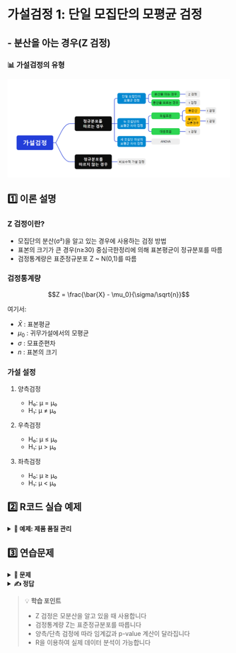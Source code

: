 # 가설검정 1: 단일 모집단의 모평균 검정
## - 분산을 아는 경우(Z 검정)

### 📊 가설검정의 유형
![가설검정의 유형](그림11.png)

## 1️⃣ 이론 설명

### Z 검정이란?
- 모집단의 분산(σ²)을 알고 있는 경우에 사용하는 검정 방법
- 표본의 크기가 큰 경우(n≥30) 중심극한정리에 의해 표본평균이 정규분포를 따름
- 검정통계량은 표준정규분포 Z ~ N(0,1)를 따름

### 검정통계량
$$Z = \frac{\bar{X} - \mu_0}{\sigma/\sqrt{n}}$$

여기서:
- $\bar{X}$ : 표본평균
- $\mu_0$ : 귀무가설에서의 모평균
- $\sigma$ : 모표준편차
- $n$ : 표본의 크기

### 가설 설정
1. 양측검정
   - H₀: μ = μ₀
   - H₁: μ ≠ μ₀

2. 우측검정
   - H₀: μ ≤ μ₀
   - H₁: μ > μ₀

3. 좌측검정
   - H₀: μ ≥ μ₀
   - H₁: μ < μ₀

## 2️⃣ R코드 실습 예제

<details>
<summary><b>📝 예제: 제품 품질 관리</b></summary>

어떤 공장에서 생산되는 제품의 무게는 평균이 500g이고 표준편차가 10g인 정규분포를 따른다고 한다.
새로운 생산 방식을 도입한 후 임의로 36개의 제품을 추출하여 측정한 결과 평균이 503g이 나왔다.
새로운 생산 방식이 제품의 평균 무게를 변화시켰다고 할 수 있는가? (α = 0.05)  

---
title: "단일 표본 Z-검정 (One-Sample Z-Test)"
author: "GitHub Markdown with MathJax"
---

<script type="text/javascript" async
  src="https://cdnjs.cloudflare.com/ajax/libs/mathjax/2.7.7/MathJax.js?config=TeX-MML-AM_CHTML">
</script>

# 단일 표본 Z-검정 (One-Sample Z-Test)

## 1. 가설 설정
새로운 생산 방식이 제품의 평균 무게를 변화시켰는지 검정합니다.

- **귀무가설 (H₀):** 새로운 생산 방식이 평균 무게에 영향을 미치지 않는다.  
  $$
  H_0: \mu = 500g
  $$
- **대립가설 (H₁):** 새로운 생산 방식이 제품의 평균 무게를 변화시켰다.  
  $$
  H_1: \mu \neq 500g
  $$
  
이 검정은 **양측검정**(two-tailed test)입니다.

---

## 2. 데이터 설정
주어진 정보를 정리합니다.

- **모평균 (귀무가설 하에서의 평균):**  
  $$
  \mu_0 = 500g
  $$
- **모집단의 표준편차 (알려진 값):**  
  $$
  \sigma = 10g
  $$
- **표본 평균:**  
  $$
  \bar{x} = 503g
  $$
- **표본 크기:**  
  $$
  n = 36
  $$
- **유의수준:**  
  $$
  \alpha = 0.05
  $$

---

## 3. 검정통계량 \( Z \) 계산
단일 표본 \( Z \)-검정에서 검정통계량은 다음과 같이 계산됩니다.

$$
Z = \frac{\bar{x} - \mu_0}{\sigma / \sqrt{n}}
$$

값을 대입하면:

$$
Z = \frac{503 - 500}{10 / \sqrt{36}}
$$

$$
Z = \frac{3}{10 / 6}
$$

$$
Z = \frac{3}{1.6667} \approx 1.8
$$

즉, 검정통계량:

$$
Z_{\text{stat}} = 1.8
$$

---

## 4. 유의수준 \( \alpha = 0.05 \)에서 임계값 (\( \pm Z_{\alpha/2} \)) 설정
양측검정의 경우, 임계값은 **표준정규분포에서** \( 1 - \alpha/2 \) 백분위수에 해당합니다.

$$
Z_{\alpha/2} = qnorm(1 - 0.05/2)
$$

$$
Z_{\alpha/2} = qnorm(0.975)
$$

$$
Z_{\alpha/2} \approx 1.96
$$

따라서 **기각역 (Rejection Region)** 은 다음과 같습니다.

$$
Z < -1.96 \quad \text{또는} \quad Z > 1.96
$$

---

## 5. p-value 계산
p-value는 표준정규분포에서 검정통계량 \( Z_{\text{stat}} = 1.8 \)보다 극단적인 값을 가질 확률입니다.

$$
p = 2 \times (1 - P(Z < |1.8|))
$$

$$
p = 2 \times (1 - P(Z < 1.8))
$$

$$
p = 2 \times (1 - 0.9641)
$$

$$
p = 2 \times 0.0359
$$

$$
p \approx 0.0719
$$

---

## 6. 검정결과 해석
- **기각역 (±1.96)과 비교**  
  - 검정통계량 \( Z = 1.8 \) 은 **기각역(±1.96) 안에 위치**하므로 귀무가설을 기각할 수 없음.

- **p-value와 유의수준 비교**  
  - \( p = 0.0719 \) 이고 **유의수준 \( \alpha = 0.05 \) 보다 크므로 귀무가설을 기각할 수 없음**.

---

## 7. 최종 결론
$$
\text{귀무가설을 기각할 수 없다.}
$$
즉, **새로운 생산 방식이 제품의 평균 무게를 변화시켰다고 단정할 수 없다.**  
\( \alpha = 0.05 \) 수준에서 평균 무게의 차이가 **우연에 의한 차이일 가능성이 있음**.


```r
# 데이터 설정
mu0 <- 500      # 귀무가설의 평균
sigma <- 10     # 알려진 표준편차
xbar <- 503     # 표본평균
n <- 36         # 표본크기
alpha <- 0.05   # 유의수준

# 검정통계량 Z 계산
z_stat <- (xbar - mu0)/(sigma/sqrt(n))
print(paste("Z 통계량:", round(z_stat, 3)))

# 양측검정의 임계값
z_crit <- qnorm(1-alpha/2)
print(paste("임계값: ±", round(z_crit, 3)))

# p-value 계산 (양측검정)
p_value <- 2 * (1 - pnorm(abs(z_stat)))
print(paste("p-value:", round(p_value, 4)))

# 결과 해석
if(p_value < alpha) {
  print("귀무가설을 기각합니다.")
  print("새로운 생산 방식이 제품의 평균 무게를 변화시켰다고 할 수 있습니다.")
} else {
  print("귀무가설을 기각할 수 없습니다.")
}

# 시각화
curve(dnorm, from=-4, to=4, main="표준정규분포와 검정통계량",
      ylab="밀도", xlab="Z")
abline(v=c(-z_crit, z_crit), col="red", lty=2)
abline(v=z_stat, col="blue", lwd=2)
legend("topright", 
       legend=c("임계값", "검정통계량"), 
       col=c("red", "blue"), 
       lty=c(2, 1))
```
</details>

## 3️⃣ 연습문제

<details>
<summary><b>🎯 문제</b></summary>

한 제약회사에서 생산하는 진통제의 유효성분 함량은 평균이 50mg이고 표준편차가 2mg인 정규분포를 따른다.
품질 관리자가 무작위로 49개의 진통제를 선택하여 검사한 결과 평균 함량이 49.5mg으로 나타났다.
유의수준 1%에서 이 진통제의 유효성분 함량이 감소했다고 할 수 있는가?

1) 가설을 설정하시오
2) 검정통계량을 계산하시오
3) 결론을 내리시오
4) R코드로 분석하시오
</details>

<details>
<summary><b>✍️ 정답</b></summary>

1) 가설 설정 (좌측검정)
   - H₀: μ ≥ 50
   - H₁: μ < 50

2) 검정통계량
   $$Z = \frac{49.5 - 50}{2/\sqrt{49}} = -1.75$$

3) α = 0.01일 때 임계값 = -2.326
   |-1.75| < 2.326이므로 귀무가설 기각 실패

4) R코드
```r
# 데이터 설정
mu0 <- 50       # 귀무가설의 평균
sigma <- 2      # 알려진 표준편차
xbar <- 49.5    # 표본평균
n <- 49         # 표본크기
alpha <- 0.01   # 유의수준

# 검정통계량 Z 계산
z_stat <- (xbar - mu0)/(sigma/sqrt(n))

# 좌측검정의 임계값
z_crit <- qnorm(alpha)

# p-value 계산 (좌측검정)
p_value <- pnorm(z_stat)

# 결과 출력
print(paste("Z 통계량:", round(z_stat, 3)))
print(paste("임계값:", round(z_crit, 3)))
print(paste("p-value:", round(p_value, 4)))
```
</details>

> 💡 **학습 포인트**
> - Z 검정은 모분산을 알고 있을 때 사용합니다
> - 검정통계량 Z는 표준정규분포를 따릅니다
> - 양측/단측 검정에 따라 임계값과 p-value 계산이 달라집니다
> - R을 이용하여 실제 데이터 분석이 가능합니다
